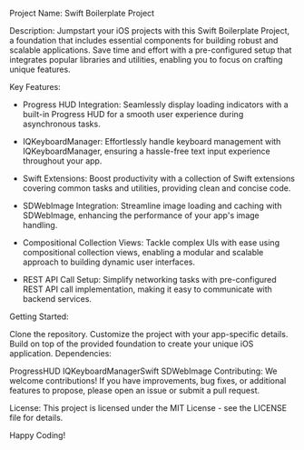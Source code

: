 Project Name: Swift Boilerplate Project

Description:
Jumpstart your iOS projects with this Swift Boilerplate Project, a foundation that includes essential components for building robust and scalable applications. Save time and effort with a pre-configured setup that integrates popular libraries and utilities, enabling you to focus on crafting unique features.

Key Features:

- Progress HUD Integration: Seamlessly display loading indicators with a built-in Progress HUD for a smooth user experience during asynchronous tasks.

- IQKeyboardManager: Effortlessly handle keyboard management with IQKeyboardManager, ensuring a hassle-free text input experience throughout your app.

- Swift Extensions: Boost productivity with a collection of Swift extensions covering common tasks and utilities, providing clean and concise code.

- SDWebImage Integration: Streamline image loading and caching with SDWebImage, enhancing the performance of your app's image handling.

- Compositional Collection Views: Tackle complex UIs with ease using compositional collection views, enabling a modular and scalable approach to building dynamic user interfaces.

- REST API Call Setup: Simplify networking tasks with pre-configured REST API call implementation, making it easy to communicate with backend services.

Getting Started:

Clone the repository.
Customize the project with your app-specific details.
Build on top of the provided foundation to create your unique iOS application.
Dependencies:

ProgressHUD
IQKeyboardManagerSwift
SDWebImage
Contributing:
We welcome contributions! If you have improvements, bug fixes, or additional features to propose, please open an issue or submit a pull request.

License:
This project is licensed under the MIT License - see the LICENSE file for details.

Happy Coding!
